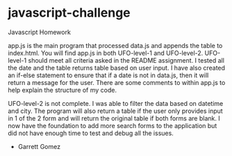 # javascript-challenge
Javascript Homework

app.js is the main program that processed data.js and appends the table to index.html. You will find app.js in both UFO-level-1 and UFO-level-2. UFO-level-1 should meet all criteria asked in the README assignment. I tested all the date and the table returns table based on user input. I have also created an if-else statement to ensure that if a date is not in data.js, then it will return a message for the user. There are some comments to within app.js to help explain the structure of my code.

UFO-level-2 is not complete. I was able to filter the data based on datetime and city. The program will also return a table if the user only provides input in 1 of the 2 form and will return the original table if both forms are blank. I now have the foundation to add more search forms to the application but did not have enough time to test and debug all the issues. 

- Garrett Gomez